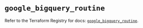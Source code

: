 # `google_bigquery_routine`

Refer to the Terraform Registry for docs: [`google_bigquery_routine`](https://registry.terraform.io/providers/hashicorp/google/6.15.0/docs/resources/bigquery_routine).
